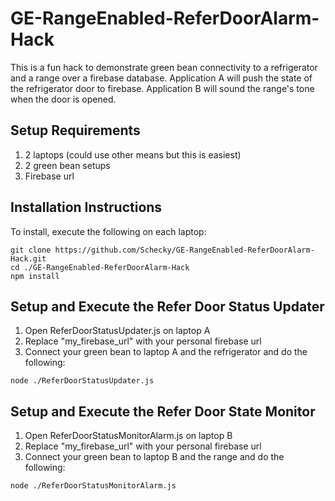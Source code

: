 # GE-RangeEnabled-ReferDoorAlarm-Hack
This is a fun hack to demonstrate green bean connectivity to a refrigerator and a range over a firebase database.  Application A will push the state of the refrigerator door to firebase.  Application B will sound the range's tone when the door is opened.


## Setup Requirements
 1. 2 laptops (could use other means but this is easiest)
 2. 2 green bean setups
 3. Firebase url

## Installation Instructions
To install, execute the following on each laptop:
``````
git clone https://github.com/Schecky/GE-RangeEnabled-ReferDoorAlarm-Hack.git
cd ./GE-RangeEnabled-ReferDoorAlarm-Hack
npm install
``````

## Setup and Execute the Refer Door Status Updater
 1. Open ReferDoorStatusUpdater.js on laptop A
 2. Replace "my_firebase_url" with your personal firebase url
 3. Connect your green bean to laptop A and the refrigerator and do the following:
 ``````
 node ./ReferDoorStatusUpdater.js
 ``````

## Setup and Execute the Refer Door State Monitor
 1. Open ReferDoorStatusMonitorAlarm.js on laptop B
 2. Replace "my_firebase_url" with your personal firebase url
 3. Connect your green bean to laptop B and the range and do the following:
 ``````
 node ./ReferDoorStatusMonitorAlarm.js
 ``````
